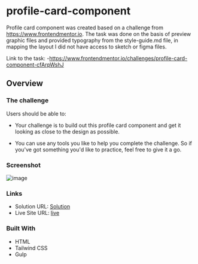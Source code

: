 # profile-card-component

Profile card component was created based on a challenge from https://www.frontendmentor.io. The task was done on the basis of preview graphic files and provided typography from the style-guide.md file, in mapping the layout I did not have access to sketch or figma files.

Link to the task: 
  -https://www.frontendmentor.io/challenges/profile-card-component-cfArpWshJ

## Overview

### The challenge

Users should be able to: 

- Your challenge is to build out this profile card component and get it looking as close to the design as possible.

- You can use any tools you like to help you complete the challenge. So if you've got something you'd like to practice, feel free to give it a go.

### Screenshot

![image](https://user-images.githubusercontent.com/126875579/225439759-423373e3-39ef-4de2-a53b-6e93dcfe3d27.png)

### Links

- Solution URL: [Solution]()
- Live Site URL: [live](https://robotamozepoczekac.github.io/profile-card-component/)

### Built With

- HTML
- Tailwind CSS
- Gulp
